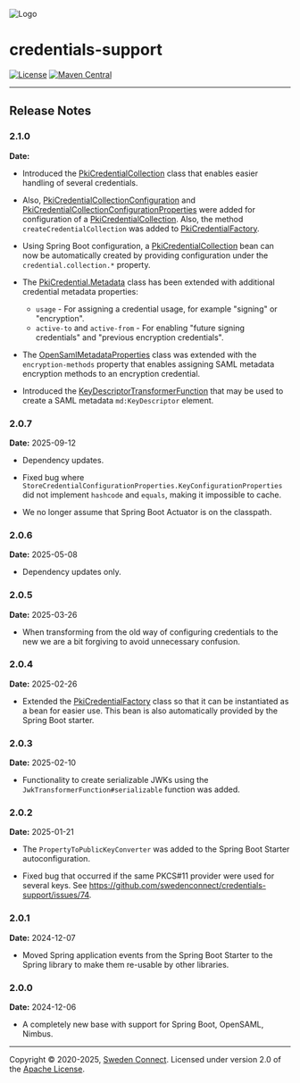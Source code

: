 ![Logo](https://docs.swedenconnect.se/technical-framework/img/sweden-connect.png)

# credentials-support

[![License](https://img.shields.io/badge/License-Apache%202.0-blue.svg)](https://opensource.org/licenses/Apache-2.0) [![Maven Central](https://maven-badges.herokuapp.com/maven-central/se.swedenconnect.security/credentials-support/badge.svg)](https://maven-badges.herokuapp.com/maven-central/se.swedenconnect.security/credentials-support)

---

## Release Notes

### 2.1.0

**Date:**

- Introduced the [PkiCredentialCollection](https://docs.swedenconnect.se/credentials-support/apidoc/se/swedenconnect/security/credential/PkiCredentialCollection.html) class that enables easier handling of several credentials.

- Also, [PkiCredentialCollectionConfiguration](https://docs.swedenconnect.se/credentials-support/apidoc/se/swedenconnect/security/credential/config/PkiCredentialCollectionConfiguration.html) and [PkiCredentialCollectionConfigurationProperties](https://docs.swedenconnect.se/credentials-support/apidoc/se/swedenconnect/security/credential/config/properties/PkiCredentialCollectionConfigurationProperties.html)
were added for configuration of a [PkiCredentialCollection](https://docs.swedenconnect.se/credentials-support/apidoc/se/swedenconnect/security/credential/PkiCredentialCollection.html). Also, the method `createCredentialCollection` was added to [PkiCredentialFactory](https://docs.swedenconnect.se/credentials-support/apidoc/se/swedenconnect/security/credential/factory/PkiCredentialFactory.html).

- Using Spring Boot configuration, a [PkiCredentialCollection](https://docs.swedenconnect.se/credentials-support/apidoc/se/swedenconnect/security/credential/PkiCredentialCollection.html) bean can now be automatically created by providing configuration under the `credential.collection.*` property.

- The [PkiCredential.Metadata](https://docs.swedenconnect.se/credentials-support/apidoc/se/swedenconnect/security/credential/PkiCredential.Metadata.html) class has been extended with additional credential metadata properties:
    - `usage` - For assigning a credential usage, for example "signing" or "encryption".
    - `active-to` and `active-from` - For enabling "future signing credentials" and "previous encryption credentials".

- The [OpenSamlMetadataProperties](https://docs.swedenconnect.se/credentials-support/apidoc/se/swedenconnect/security/credential/opensaml/OpenSamlMetadataProperties.html) class was extended with the `encryption-methods` property that enables assigning SAML metadata encryption methods to an encryption credential.

- Introduced the [KeyDescriptorTransformerFunction](https://docs.swedenconnect.se/credentials-support/apidoc/se/swedenconnect/security/credential/opensaml/OpenSamlMetadataProperties.html) that may be used to create a SAML metadata `md:KeyDescriptor` element.

### 2.0.7

**Date:** 2025-09-12

- Dependency updates.

- Fixed bug where `StoreCredentialConfigurationProperties.KeyConfigurationProperties` did not implement `hashcode`
  and `equals`, making it impossible to cache.

- We no longer assume that Spring Boot Actuator is on the classpath.

### 2.0.6

**Date:** 2025-05-08

- Dependency updates only.

### 2.0.5

**Date:** 2025-03-26

- When transforming from the old way of configuring credentials to the new we are a bit forgiving to avoid unnecessary
  confusion.

### 2.0.4

**Date:** 2025-02-26

- Extended
  the [PkiCredentialFactory](https://github.com/swedenconnect/credentials-support/blob/main/credentials-support/src/main/java/se/swedenconnect/security/credential/factory/PkiCredentialFactory.java)
  class so that it can be instantiated as a bean for easier use. This bean is also automatically provided by the Spring
  Boot starter.

### 2.0.3

**Date:** 2025-02-10

- Functionality to create serializable JWKs using the `JwkTransformerFunction#serializable` function was added.

### 2.0.2

**Date:** 2025-01-21

- The `PropertyToPublicKeyConverter` was added to the Spring Boot Starter autoconfiguration.

- Fixed bug that occurred if the same PKCS#11 provider were used for several keys.
  See https://github.com/swedenconnect/credentials-support/issues/74.

### 2.0.1

**Date:** 2024-12-07

- Moved Spring application events from the Spring Boot Starter to the Spring library to make them re-usable by other
  libraries.

### 2.0.0

**Date:** 2024-12-06

- A completely new base with support for Spring Boot, OpenSAML, Nimbus.

---

Copyright &copy; 2020-2025, [Sweden Connect](https://swedenconnect.se). Licensed under version 2.0 of
the [Apache License](http://www.apache.org/licenses/LICENSE-2.0).
